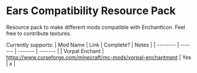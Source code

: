 # Ears Compatibility Resource Pack
Resource pack to make different mods compatible with EnchantIcon. Feel free to contribute textures.

Currently supports:
| Mod Name | Link | Complete? | Notes |
| -------- | ------- | ------- |  ------- |
| Vorpal Enchant | https://www.curseforge.com/minecraft/mc-mods/vorpal-enchantment | Yes | x |